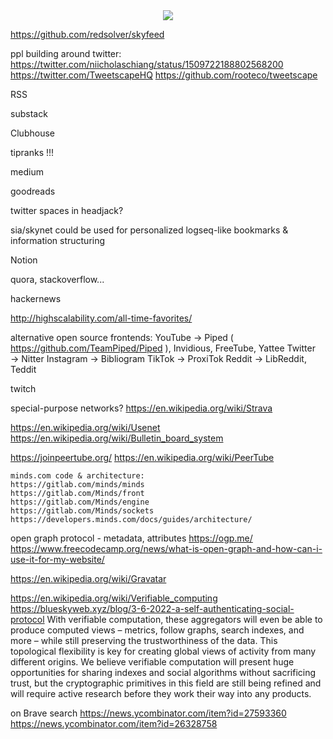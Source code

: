 <div style="text-align: center;">
    <img src="https://png.pngitem.com/pimgs/s/207-2073499_translate-platform-from-english-to-spanish-work-in.png">
</div>



https://github.com/redsolver/skyfeed


ppl building around twitter:
https://twitter.com/niicholaschiang/status/1509722188802568200
https://twitter.com/TweetscapeHQ
https://github.com/rooteco/tweetscape


RSS

substack

Clubhouse

tipranks !!!

medium

goodreads

twitter spaces in headjack?

sia/skynet could be used for personalized logseq-like bookmarks & information structuring

Notion

quora, stackoverflow...

hackernews

http://highscalability.com/all-time-favorites/









alternative open source frontends:
YouTube → Piped ( https://github.com/TeamPiped/Piped ), Invidious, FreeTube, Yattee
Twitter → Nitter
Instagram → Bibliogram
TikTok → ProxiTok
Reddit → LibReddit, Teddit

twitch

special-purpose networks?
https://en.wikipedia.org/wiki/Strava


https://en.wikipedia.org/wiki/Usenet
https://en.wikipedia.org/wiki/Bulletin_board_system



https://joinpeertube.org/
https://en.wikipedia.org/wiki/PeerTube


    minds.com code & architecture:
    https://gitlab.com/minds/minds
    https://gitlab.com/Minds/front
    https://gitlab.com/Minds/engine
    https://gitlab.com/Minds/sockets
    https://developers.minds.com/docs/guides/architecture/


open graph protocol - metadata, attributes
https://ogp.me/
https://www.freecodecamp.org/news/what-is-open-graph-and-how-can-i-use-it-for-my-website/

https://en.wikipedia.org/wiki/Gravatar





https://en.wikipedia.org/wiki/Verifiable_computing
https://blueskyweb.xyz/blog/3-6-2022-a-self-authenticating-social-protocol
    With verifiable computation, these aggregators will even be able to produce computed views – metrics, follow graphs, search indexes, and more – while still preserving the trustworthiness of the data. This topological flexibility is key for creating global views of activity from many different origins.
    We believe verifiable computation will present huge opportunities for sharing indexes and social algorithms without sacrificing trust, but the cryptographic primitives in this field are still being refined and will require active research before they work their way into any products.


on Brave search
https://news.ycombinator.com/item?id=27593360
https://news.ycombinator.com/item?id=26328758




